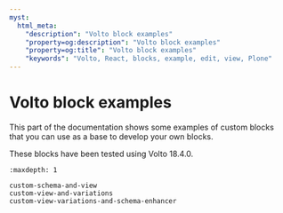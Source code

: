 ```yaml
---
myst:
  html_meta:
    "description": "Volto block examples"
    "property=og:description": "Volto block examples"
    "property=og:title": "Volto block examples"
    "keywords": "Volto, React, blocks, example, edit, view, Plone"
---
```


# Volto block examples

This part of the documentation shows some examples of custom blocks that you can use as a base to develop your own blocks.

These blocks have been tested using Volto 18.4.0.

```{toctree}
:maxdepth: 1

custom-schema-and-view
custom-view-and-variations
custom-view-variations-and-schema-enhancer
```
